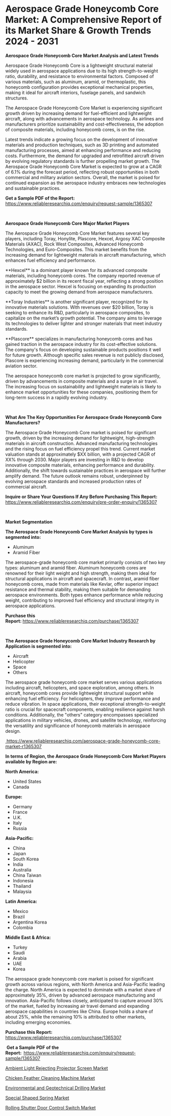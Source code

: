 <p><h1>Aerospace Grade Honeycomb Core Market: A Comprehensive Report of its Market Share & Growth Trends 2024 - 2031</h1></p><p><strong>Aerospace Grade Honeycomb Core Market Analysis and Latest Trends</strong></p>
<p><p>Aerospace Grade Honeycomb Core is a lightweight structural material widely used in aerospace applications due to its high strength-to-weight ratio, durability, and resistance to environmental factors. Composed of various materials, such as aluminum, aramid, or thermoplastic, this honeycomb configuration provides exceptional mechanical properties, making it ideal for aircraft interiors, fuselage panels, and sandwich structures.</p><p>The Aerospace Grade Honeycomb Core Market is experiencing significant growth driven by increasing demand for fuel-efficient and lightweight aircraft, along with advancements in aerospace technology. As airlines and manufacturers prioritize sustainability and cost-effectiveness, the adoption of composite materials, including honeycomb cores, is on the rise. </p><p>Latest trends indicate a growing focus on the development of innovative materials and production techniques, such as 3D printing and automated manufacturing processes, aimed at enhancing performance and reducing costs. Furthermore, the demand for upgraded and retrofitted aircraft driven by evolving regulatory standards is further propelling market growth. The Aerospace Grade Honeycomb Core Market is expected to grow at a CAGR of 6.1% during the forecast period, reflecting robust opportunities in both commercial and military aviation sectors. Overall, the market is poised for continued expansion as the aerospace industry embraces new technologies and sustainable practices.</p></p>
<p><strong>Get a Sample PDF of the Report:&nbsp;</strong> <a href="https://www.reliableresearchiq.com/enquiry/request-sample/1365307?utm_campaign=103&utm_medium=2&utm_source=Github&utm_content=ia&utm_term=06122024&utm_id=aerospace-grade-honeycomb-core">https://www.reliableresearchiq.com/enquiry/request-sample/1365307</a></p>
<p>&nbsp;</p>
<p><strong>Aerospace Grade Honeycomb Core Major Market Players</strong></p>
<p><p>The Aerospace Grade Honeycomb Core Market features several key players, including Toray, Honylite, Plascore, Hexcel, Argosy XAC Composite Materials (AXAC), Rock West Composites, Advanced Honeycomb Technologies, and Euro-Composites. This market benefits from the increasing demand for lightweight materials in aircraft manufacturing, which enhances fuel efficiency and performance.</p><p>**Hexcel** is a dominant player known for its advanced composite materials, including honeycomb cores. The company reported revenue of approximately $2 billion in its recent fiscal year, reflecting a strong position in the aerospace sector. Hexcel is focusing on expanding its production capacity to meet the growing demand from aerospace manufacturers.</p><p>**Toray Industries** is another significant player, recognized for its innovative materials solutions. With revenues over $20 billion, Toray is seeking to enhance its R&D, particularly in aerospace composites, to capitalize on the market’s growth potential. The company aims to leverage its technologies to deliver lighter and stronger materials that meet industry standards.</p><p>**Plascore** specializes in manufacturing honeycomb cores and has gained traction in the aerospace industry for its cost-effective solutions. The company's focus on developing sustainable products positions it well for future growth. Although specific sales revenue is not publicly disclosed, Plascore is experiencing increasing demand, particularly in the commercial aviation sector.</p><p>The aerospace honeycomb core market is projected to grow significantly, driven by advancements in composite materials and a surge in air travel. The increasing focus on sustainability and lightweight materials is likely to enhance market opportunities for these companies, positioning them for long-term success in a rapidly evolving industry.</p></p>
<p>&nbsp;</p>
<p><strong>What Are The Key Opportunities For Aerospace Grade Honeycomb Core Manufacturers?</strong></p>
<p><p>The Aerospace Grade Honeycomb Core market is poised for significant growth, driven by the increasing demand for lightweight, high-strength materials in aircraft construction. Advanced manufacturing technologies and the rising focus on fuel efficiency propel this trend. Current market valuation stands at approximately $XX billion, with a projected CAGR of XX% through 2030. Major players are investing in R&D to develop innovative composite materials, enhancing performance and durability. Additionally, the shift towards sustainable practices in aerospace will further amplify demand. The future outlook remains robust, underpinned by evolving aerospace standards and increased production rates of commercial aircraft.</p></p>
<p><strong>Inquire or Share Your Questions If Any Before Purchasing This Report:</strong> <a href="https://www.reliableresearchiq.com/enquiry/pre-order-enquiry/1365307?utm_campaign=103&utm_medium=2&utm_source=Github&utm_content=ia&utm_term=06122024&utm_id=aerospace-grade-honeycomb-core">https://www.reliableresearchiq.com/enquiry/pre-order-enquiry/1365307</a></p>
<p>&nbsp;</p>
<p><strong>Market Segmentation</strong></p>
<p><strong>The Aerospace Grade Honeycomb Core Market Analysis by types is segmented into:</strong></p>
<p><ul><li>Aluminum</li><li>Aramid Fiber</li></ul></p>
<p><p>The aerospace-grade honeycomb core market primarily consists of two key types: aluminum and aramid fiber. Aluminum honeycomb cores are renowned for their light weight and high strength, making them ideal for structural applications in aircraft and spacecraft. In contrast, aramid fiber honeycomb cores, made from materials like Kevlar, offer superior impact resistance and thermal stability, making them suitable for demanding aerospace environments. Both types enhance performance while reducing weight, contributing to improved fuel efficiency and structural integrity in aerospace applications.</p></p>
<p><strong>Purchase this Report:&nbsp;</strong><a href="https://www.reliableresearchiq.com/purchase/1365307?utm_campaign=103&utm_medium=2&utm_source=Github&utm_content=ia&utm_term=06122024&utm_id=aerospace-grade-honeycomb-core">https://www.reliableresearchiq.com/purchase/1365307</a></p>
<p>&nbsp;</p>
<p><strong>The Aerospace Grade Honeycomb Core Market Industry Research by Application is segmented into:</strong></p>
<p><ul><li>Aircraft</li><li>Helicopter</li><li>Space</li><li>Others</li></ul></p>
<p><p>The aerospace grade honeycomb core market serves various applications including aircraft, helicopters, and space exploration, among others. In aircraft, honeycomb cores provide lightweight structural support while enhancing fuel efficiency. For helicopters, they improve performance and reduce vibration. In space applications, their exceptional strength-to-weight ratio is crucial for spacecraft components, enabling resilience against harsh conditions. Additionally, the "others" category encompasses specialized applications in military vehicles, drones, and satellite technology, reinforcing the versatility and significance of honeycomb materials in aerospace design.</p></p>
<p><a href="https://www.reliableresearchiq.com/aerospace-grade-honeycomb-core-market-r1365307?utm_campaign=103&utm_medium=2&utm_source=Github&utm_content=ia&utm_term=06122024&utm_id=aerospace-grade-honeycomb-core">&nbsp;https://www.reliableresearchiq.com/aerospace-grade-honeycomb-core-market-r1365307</a></p>
<p><strong>In terms of Region, the Aerospace Grade Honeycomb Core Market Players available by Region are:</strong></p>
<p>
    <p> <strong> North America: </strong>
        <ul>
            <li>United States</li>
            <li>Canada</li>
        </ul>
        </p> 
    <p> <strong> Europe: </strong>
        <ul>
            <li>Germany</li>
            <li>France</li>
            <li>U.K.</li>
            <li>Italy</li>
            <li>Russia</li>
        </ul>
        </p> 
    <p> <strong> Asia-Pacific: </strong>
        <ul>
            <li>China</li>
            <li>Japan</li>
            <li>South Korea</li>
            <li>India</li>
            <li>Australia</li>
            <li>China Taiwan</li>
            <li>Indonesia</li>
            <li>Thailand</li>
            <li>Malaysia</li>
        </ul>
        </p> 
    <p> <strong> Latin America: </strong>
        <ul>
            <li>Mexico</li>
            <li>Brazil</li>
            <li>Argentina Korea</li>
            <li>Colombia</li>
        </ul>
        </p> 
    <p> <strong> Middle East & Africa: </strong>
        <ul>
            <li>Turkey</li>
            <li>Saudi</li>
            <li>Arabia</li>
            <li>UAE</li>
            <li>Korea</li>
        </ul>
    </p>
    </p>
<p><p>The aerospace grade honeycomb core market is poised for significant growth across various regions, with North America and Asia-Pacific leading the charge. North America is expected to dominate with a market share of approximately 35%, driven by advanced aerospace manufacturing and innovation. Asia-Pacific follows closely, anticipated to capture around 30% of the market, fueled by increasing air travel demand and expanding aerospace capabilities in countries like China. Europe holds a share of about 25%, while the remaining 10% is attributed to other markets, including emerging economies.</p></p>
<p><strong>Purchase this Report: </strong><a href="https://www.reliableresearchiq.com/purchase/1365307?utm_campaign=103&utm_medium=2&utm_source=Github&utm_content=ia&utm_term=06122024&utm_id=aerospace-grade-honeycomb-core">https://www.reliableresearchiq.com/purchase/1365307</a></p>
<p>&nbsp;<strong>Get a Sample PDF of the Report:&nbsp;&nbsp;</strong><a href="https://www.reliableresearchiq.com/enquiry/request-sample/1365307?utm_campaign=103&utm_medium=2&utm_source=Github&utm_content=ia&utm_term=06122024&utm_id=aerospace-grade-honeycomb-core">https://www.reliableresearchiq.com/enquiry/request-sample/1365307</a></p>
<p><strong></strong></p>
<p><p><a href="https://www.linkedin.com/pulse/future-outlook-ambient-light-rejecting-projector-screen-market-uj2cf?utm_campaign=103&utm_medium=2&utm_source=Github&utm_content=ia&utm_term=06122024&utm_id=aerospace-grade-honeycomb-core">Ambient Light Rejecting Projector Screen Market</a></p><p><a href="https://issuu.com/reportprime-2/docs/chicken-feather-cleaning-machine-market-size-2030.?utm_campaign=103&utm_medium=2&utm_source=Github&utm_content=ia&utm_term=06122024&utm_id=aerospace-grade-honeycomb-core">Chicken Feather Cleaning Machine Market</a></p><p><a href="https://www.linkedin.com/pulse/environmental-geotechnical-drilling-market-outlook-from-2024-qglhe?utm_campaign=103&utm_medium=2&utm_source=Github&utm_content=ia&utm_term=06122024&utm_id=aerospace-grade-honeycomb-core">Environmental and Geotechnical Drilling Market</a></p><p><a href="https://www.linkedin.com/pulse/special-shaped-spring-market-outlook-2024-2031-projected-d3w5e?utm_campaign=103&utm_medium=2&utm_source=Github&utm_content=ia&utm_term=06122024&utm_id=aerospace-grade-honeycomb-core">Special Shaped Spring Market</a></p><p><a href="https://issuu.com/reportprime-2/docs/rolling-shutter-door-control-switch-market-size-20?utm_campaign=103&utm_medium=2&utm_source=Github&utm_content=ia&utm_term=06122024&utm_id=aerospace-grade-honeycomb-core">Rolling Shutter Door Control Switch Market</a></p></p>